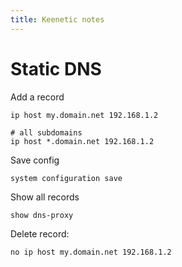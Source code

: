 ```yaml
---
title: Keenetic notes
---
```


# Static DNS

Add a record
```shell
ip host my.domain.net 192.168.1.2

# all subdomains
ip host *.domain.net 192.168.1.2
```

Save config
```shell
system configuration save
```

Show all records
```shell
show dns-proxy
```

Delete record:
```shell
no ip host my.domain.net 192.168.1.2
```
